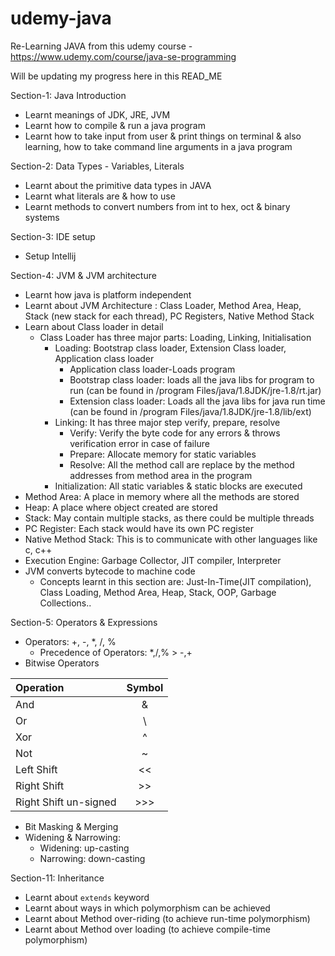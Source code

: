 # udemy-java

Re-Learning JAVA from this udemy course - https://www.udemy.com/course/java-se-programming

Will be updating my progress here in this READ_ME

Section-1: Java Introduction

- Learnt meanings of JDK, JRE, JVM
- Learnt how to compile & run a java program
- Learnt how to take input from user & print things on terminal & also learning, how to take command line arguments in a
  java program

Section-2: Data Types - Variables, Literals

- Learnt about the primitive data types in JAVA
- Learnt what literals are & how to use
- Learnt methods to convert numbers from int to hex, oct & binary systems

Section-3: IDE setup

- Setup Intellij

Section-4: JVM & JVM architecture

- Learnt how java is platform independent
- Learnt about JVM Architecture : Class Loader, Method Area, Heap, Stack (new stack for each thread), PC Registers,
  Native Method Stack
- Learn about Class loader in detail
    - Class Loader has three major parts: Loading, Linking, Initialisation
        - Loading: Bootstrap class loader, Extension Class loader, Application class loader
            - Application class loader-Loads program
            - Bootstrap class loader: loads all the java libs for program to run (can be found in /program
              Files/java/1.8JDK/jre-1.8/rt.jar)
            - Extension class loader: Loads all the java libs for java run time (can be found in /program
              Files/java/1.8JDK/jre-1.8/lib/ext)
        - Linking: It has three major step verify, prepare, resolve
            - Verify: Verify the byte code for any errors & throws verification error in case of failure
            - Prepare: Allocate memory for static variables
            - Resolve: All the method call are replace by the method addresses from method area in the program
        - Initialization: All static variables & static blocks are executed
- Method Area: A place in memory where all the methods are stored
- Heap: A place where object created are stored
- Stack: May contain multiple stacks, as there could be multiple threads
- PC Register: Each stack would have its own PC register
- Native Method Stack: This is to communicate with other languages like c, c++
- Execution Engine: Garbage Collector, JIT compiler, Interpreter
- JVM converts bytecode to machine code
    - Concepts learnt in this section are: Just-In-Time(JIT compilation), Class Loading, Method Area, Heap, Stack, OOP,
      Garbage Collections..

Section-5: Operators & Expressions

- Operators: +, -, *, /, %
    - Precedence of Operators: *,/,%  > -,+
- Bitwise Operators

| Operation             | Symbol |
|:----------------------|:------:|
| And                   |   &    |
| Or                    |   \    |
| Xor                   |   ^    |
| Not                   |   ~    |
| Left Shift            |   <<   |
| Right Shift           |  \>>   |
| Right Shift un-signed |  \>>>  |

- Bit Masking & Merging
- Widening & Narrowing:
    - Widening: up-casting
    - Narrowing: down-casting

Section-11: Inheritance

- Learnt about `extends` keyword
- Learnt about ways in which polymorphism can be achieved
- Learnt about Method over-riding (to achieve run-time polymorphism)
- Learnt about Method over loading (to achieve compile-time polymorphism)















